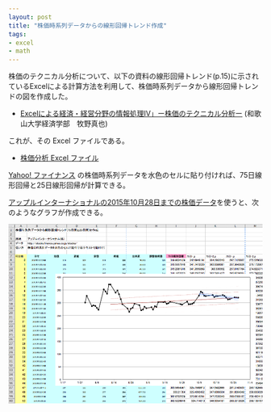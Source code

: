 ```yaml
---
layout: post
title: "株価時系列データからの線形回帰トレンド作成"
tags:
- excel
- math
---
```

株価のテクニカル分析について、以下の資料の線形回帰トレンド(p.15)に示されているExcelによる計算方法を利用して、株価時系列データから線形回帰トレンドの図を作成した。

- [Excelによる経済・経営分野の情報処理IV」ー株価のテクニカル分析ー](http://www.wakayama-u.ac.jp/~makino/lectures/houdai/tchn.pdf) (和歌山大学経済学部　牧野真也)

これが、その Excel ファイルである。

- [株価分析 Excel ファイル](/file/linear-trend.xlsx)

[Yahoo! ファイナンス](http://finance.yahoo.co.jp/) の株価時系列データを水色のセルに貼り付ければ、75日線形回帰と25日線形回帰が計算できる。

[アップルインターナショナルの2015年10月28日までの株価データ](http://info.finance.yahoo.co.jp/history/?code=2788.T&sy=2015&sm=7&sd=28&ey=2015&em=10&ed=28&tm=d&p=1)を使うと、次のようなグラフが作成できる。

![線形回帰トレンド](/img/20151029-linear-trend.png)


